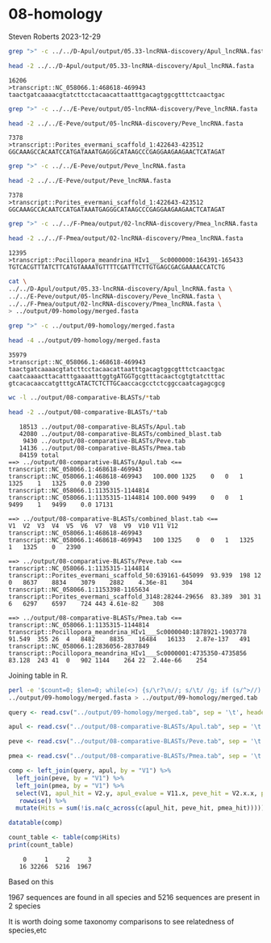 08-homology
================
Steven Roberts
2023-12-29

``` bash
grep ">" -c ../../D-Apul/output/05.33-lncRNA-discovery/Apul_lncRNA.fasta

head -2 ../../D-Apul/output/05.33-lncRNA-discovery/Apul_lncRNA.fasta 
```

    16206
    >transcript::NC_058066.1:468618-469943
    taactgatcaaaacgtatcttcctacaacattaatttgacagtggcgtttctcaactgac

``` bash
grep ">" -c ../../E-Peve/output/05-lncRNA-discovery/Peve_lncRNA.fasta

head -2 ../../E-Peve/output/05-lncRNA-discovery/Peve_lncRNA.fasta 
```

    7378
    >transcript::Porites_evermani_scaffold_1:422643-423512
    GGCAAAGCCACAATCCATGATAAATGAGGGCATAAGCCCGAGGAAGAAGAACTCATAGAT

``` bash
grep ">" -c ../../E-Peve/output/Peve_lncRNA.fasta

head -2 ../../E-Peve/output/Peve_lncRNA.fasta 
```

    7378
    >transcript::Porites_evermani_scaffold_1:422643-423512
    GGCAAAGCCACAATCCATGATAAATGAGGGCATAAGCCCGAGGAAGAAGAACTCATAGAT

``` bash
grep ">" -c ../../F-Pmea/output/02-lncRNA-discovery/Pmea_lncRNA.fasta

head -2 ../../F-Pmea/output/02-lncRNA-discovery/Pmea_lncRNA.fasta 
```

    12395
    >transcript::Pocillopora_meandrina_HIv1___Sc0000000:164391-165433
    TGTCACGTTTATCTTCATGTAAAATGTTTTCGATTTCTTGTGAGCGACGAAAACCATCTG

``` bash
cat \
../../D-Apul/output/05.33-lncRNA-discovery/Apul_lncRNA.fasta \
../../E-Peve/output/05-lncRNA-discovery/Peve_lncRNA.fasta \
../../F-Pmea/output/02-lncRNA-discovery/Pmea_lncRNA.fasta \
> ../output/09-homology/merged.fasta
```

``` bash
grep ">" -c ../output/09-homology/merged.fasta

head -4 ../output/09-homology/merged.fasta
```

    35979
    >transcript::NC_058066.1:468618-469943
    taactgatcaaaacgtatcttcctacaacattaatttgacagtggcgtttctcaactgac
    caatcaaaacttacatttgaaaatttggtgATGGTgcgtttacaactcgtgtatctttac
    gtcacacaaccatgtttgcATACTCTCTTGCaaccacgcctctcggccaatcagagcgcg

``` bash
wc -l ../output/08-comparative-BLASTs/*tab

head -2 ../output/08-comparative-BLASTs/*tab
```

       18513 ../output/08-comparative-BLASTs/Apul.tab
       42080 ../output/08-comparative-BLASTs/combined_blast.tab
        9430 ../output/08-comparative-BLASTs/Peve.tab
       14136 ../output/08-comparative-BLASTs/Pmea.tab
       84159 total
    ==> ../output/08-comparative-BLASTs/Apul.tab <==
    transcript::NC_058066.1:468618-469943   transcript::NC_058066.1:468618-469943   100.000 1325    0   0   1   1325    1   1325    0.0 2390
    transcript::NC_058066.1:1135315-1144814 transcript::NC_058066.1:1135315-1144814 100.000 9499    0   0   1   9499    1   9499    0.0 17131

    ==> ../output/08-comparative-BLASTs/combined_blast.tab <==
    V1  V2  V3  V4  V5  V6  V7  V8  V9  V10 V11 V12
    transcript::NC_058066.1:468618-469943   transcript::NC_058066.1:468618-469943   100 1325    0   0   1   1325    1   1325    0   2390

    ==> ../output/08-comparative-BLASTs/Peve.tab <==
    transcript::NC_058066.1:1135315-1144814 transcript::Porites_evermani_scaffold_50:639161-645099  93.939  198 12  0   8637    8834    3079    2882    4.36e-81    304
    transcript::NC_058066.1:1153398-1165634 transcript::Porites_evermani_scaffold_3148:28244-29656  83.389  301 31  6   6297    6597    724 443 4.61e-82    308

    ==> ../output/08-comparative-BLASTs/Pmea.tab <==
    transcript::NC_058066.1:1135315-1144814 transcript::Pocillopora_meandrina_HIv1___Sc0000040:1878921-1903778  91.549  355 26  4   8482    8835    16484   16133   2.87e-137   491
    transcript::NC_058066.1:2836056-2837849 transcript::Pocillopora_meandrina_HIv1___Sc0000001:4735350-4735856  83.128  243 41  0   902 1144    264 22  2.44e-66    254

Joining table in R.

``` bash
perl -e '$count=0; $len=0; while(<>) {s/\r?\n//; s/\t/ /g; if (s/^>//) { if ($. != 1) {print "\n"} s/ |$/\t/; $count++; $_ .= "\t";} else {s/ //g; $len += length($_)} print $_;} print "\n"; warn "\nConverted $count FASTA records in $. lines to tabular format\nTotal sequence length: $len\n\n";' \
../output/09-homology/merged.fasta > ../output/09-homology/merged.tab
```

``` r
query <- read.csv("../output/09-homology/merged.tab", sep = '\t', header = FALSE, row.names=NULL)
```

``` r
apul <- read.csv("../output/08-comparative-BLASTs/Apul.tab", sep = '\t', header = FALSE, row.names=NULL)
```

``` r
peve <- read.csv("../output/08-comparative-BLASTs/Peve.tab", sep = '\t', header = FALSE, row.names=NULL)
```

``` r
pmea <- read.csv("../output/08-comparative-BLASTs/Pmea.tab", sep = '\t', header = FALSE, row.names=NULL)
```

``` r
comp <- left_join(query, apul, by = "V1") %>%
  left_join(peve, by = "V1") %>%
  left_join(pmea, by = "V1") %>%
  select(V1, apul_hit = V2.y, apul_evalue = V11.x, peve_hit = V2.x.x, peve_evalue = V11.y, pmea_hit = V2.y.y, pmea_evalue = V11) %>%
   rowwise() %>%
  mutate(Hits = sum(!is.na(c_across(c(apul_hit, peve_hit, pmea_hit)))))
```

``` r
datatable(comp)
```

``` r
count_table <- table(comp$Hits)
print(count_table)
```


        0     1     2     3 
       16 32266  5216  1967 

Based on this

1967 sequences are found in all species and 5216 sequences are present
in 2 species

It is worth doing some taxonomy comparisons to see relatedness of
species,etc
